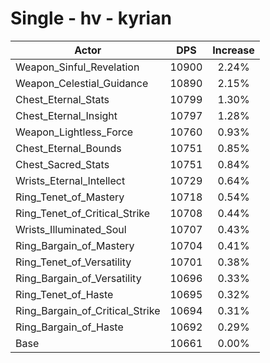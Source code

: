 # Single - hv - kyrian
| Actor | DPS | Increase |
|---|:---:|:---:|
|Weapon_Sinful_Revelation|10900|2.24%|
|Weapon_Celestial_Guidance|10890|2.15%|
|Chest_Eternal_Stats|10799|1.30%|
|Chest_Eternal_Insight|10797|1.28%|
|Weapon_Lightless_Force|10760|0.93%|
|Chest_Eternal_Bounds|10751|0.85%|
|Chest_Sacred_Stats|10751|0.84%|
|Wrists_Eternal_Intellect|10729|0.64%|
|Ring_Tenet_of_Mastery|10718|0.54%|
|Ring_Tenet_of_Critical_Strike|10708|0.44%|
|Wrists_Illuminated_Soul|10707|0.43%|
|Ring_Bargain_of_Mastery|10704|0.41%|
|Ring_Tenet_of_Versatility|10701|0.38%|
|Ring_Bargain_of_Versatility|10696|0.33%|
|Ring_Tenet_of_Haste|10695|0.32%|
|Ring_Bargain_of_Critical_Strike|10694|0.31%|
|Ring_Bargain_of_Haste|10692|0.29%|
|Base|10661|0.00%|
